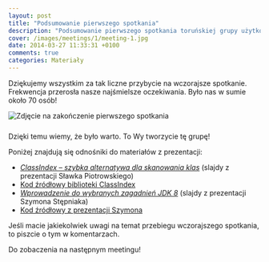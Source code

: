 ```yaml
---
layout: post
title: "Podsumowanie pierwszego spotkania"
description: "Podsumowanie pierwszego spotkania toruńskiej grupy użytkowników języka Java"
cover: /images/meetings/1/meeting-1.jpg
date: 2014-03-27 11:33:31 +0100
comments: true
categories: Materiały
---
```

Dziękujemy wszystkim za tak liczne przybycie na wczorajsze spotkanie. Frekwencja przerosła nasze najśmielsze oczekiwania. Było nas w sumie około 70 osób!
 
<div class="row text-center">
  <div class="col-md-12">
    <img class="no-border" src="{{ root_url }}/images/meetings/1/meeting-1.jpg" alt="Zdjęcie na zakończenie pierwszego spotkania" style="margin-bottom: 10px;"/>
  </div>
</div>

Dzięki temu wiemy, że było warto. To Wy tworzycie tę grupę!

<!--more-->

Poniżej znajdują się odnośniki do materiałów z prezentacji:
<ul>
  <li>
    <a href="{{root_url}}/materials/meetings/1/ClassIndex_-_szybka_alternatywa_dla_skanowania_klas_by_Slawek_Piotrowski.pdf" target="_blank">
      <em>ClassIndex – szybka alternatywa dla skanowania klas</em></a> (slajdy z prezentacji Sławka Piotrowskiego)
  </li>
  <li>
    <a href="https://github.com/atteo/classindex" target="_blank">
      Kod źródłowy biblioteki ClassIndex
    </a>
  </li>
  <li>
    <a href="{{root_url}}/materials/meetings/1/Wprowadzenie_do_wybranych_zagadnien_JDK_8_by_Szymon_Stepniak.pdf" target="_blank">
      <em>Wprowadzenie do wybranych zagadnień JDK 8</em></a> (slajdy z prezentacji Szymona Stępniaka)
  </li>
  <li>
    <a href="https://github.com/wololock/jdk8-demo" target="_blank">
      Kod źródłowy z prezentacji Szymona
    </a>
  </li>
</ul>

Jeśli macie jakiekolwiek uwagi na temat przebiegu wczorajszego spotkania, to piszcie o tym w komentarzach.

Do zobaczenia na następnym meetingu!
